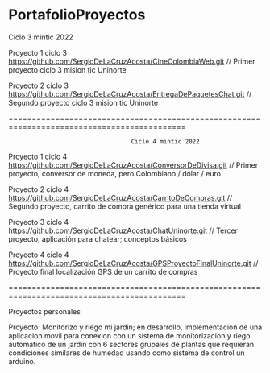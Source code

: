 # PortafolioProyectos

Ciclo 3 mintic 2022

Proyecto 1 ciclo 3 https://github.com/SergioDeLaCruzAcosta/CineColombiaWeb.git // Primer proyecto ciclo 3 mision tic Uninorte

Proyecto 2 ciclo 3 https://github.com/SergioDeLaCruzAcosta/EntregaDePaquetesChat.git // Segundo proyecto ciclo 3 mision tic Uninorte

============================================================================================

                                      Ciclo 4 mintic 2022

Proyecto 1 ciclo 4 https://github.com/SergioDeLaCruzAcosta/ConversorDeDivisa.git // Primer proyecto, conversor de moneda, pero Colombiano / dólar / euro

Proyecto 2 ciclo 4 https://github.com/SergioDeLaCruzAcosta/CarritoDeCompras.git // Segundo proyecto, carrito de compra genérico para una tienda virtual

Proyecto 3 ciclo 4 https://github.com/SergioDeLaCruzAcosta/ChatUninorte.git // Tercer proyecto, aplicación para chatear; conceptos básicos

Proyecto 4 ciclo 4 https://github.com/SergioDeLaCruzAcosta/GPSProyectoFinalUninorte.git // Proyecto final localización GPS de un carrito de compras

============================================================================================

Proyectos personales

Proyecto: Monitorizo y riego mi jardin; en desarrollo, implementacion de una aplicacion movil para conexion con un sistema de monitorizacion y riego automatico de un jardin con 6 sectores grupales de plantas que requieran condiciones similares de humedad usando como sistema de control un arduino.
